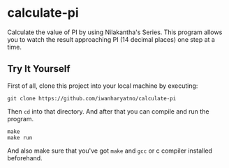 # calculate-pi

Calculate the value of PI by using Nilakantha's Series.
This program allows you to watch the result approaching PI (14 decimal places) one step at a time.

## Try It Yourself
First of all, clone this project into your local machine by executing:
```
git clone https://github.com/iwanharyatno/calculate-pi
```
Then `cd` into that directory. And after that you can compile and run the program.
```
make
make run
```
And also make sure that you've got `make` and `gcc` or c compiler installed beforehand.
